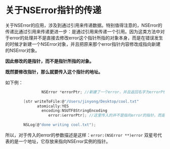# 关于NSError指针的传递

关于NSError的应用，涉及到通过引用来传递数据。特别值得注意的，NSError的传递比通过引用来传递更进一步：是通过引用来传递一个引用。因为这类方法中对于error的处理并不是直接去修改error这个指针所指的对象本身，而是在错误发生的时候才新建一个NSError对象，并且把原来那个error指针内容修改成指向新建的NSError对象。

**因此修改的是指针，而不是指针所指的对象。**

**既然要修改指针，那么就要传入这个指针的地址。**

如下例：

```c
				NSError *errorPtr; //新建了一个error，并且返回名字为errorPtr来指向这个error对象，但是此时其实还没有真正建立一个NSError的对象，（因为没有初始化）
        
        [str writeToFile:@"/Users/jinyong/Desktop/cool.txt"
              atomically:YES
                encoding:NSUTF8StringEncoding
                   error:&errorPtr]; //这里传入的并不是指向error的指针，而是这个指针的地址，将来会通过这个地址来修改errorPtr的内容，让其指向一个新的NSError。这个NSError并不会一开始就创建，只会在真正出错的时候才建立NSError对象，然后让errorPtr来指向这个对象。
        
        NSLog(@"done writing cool.txt");
```

所以，对于传入的error的参数描述是这样：`error:(NSError **)error` 双星号代表的是一个地址，它存放来指向NSError实例的指针。
